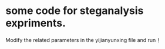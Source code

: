 # some code for steganalysis expriments. 
Modify the related parameters in the yijianyunxing file and run！
